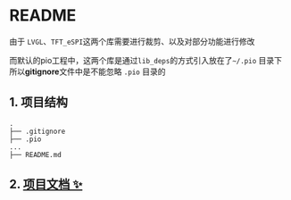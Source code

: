 # README

由于 `LVGL`、`TFT_eSPI`这两个库需要进行裁剪、以及对部分功能进行修改

而默认的pio工程中，这两个库是通过`lib_deps`的方式引入放在了`~/.pio` 目录下
所以**gitignore**文件中是不能忽略 `.pio` 目录的

## 1. 项目结构

```shell
.
├── .gitignore
├── .pio
...
├── README.md
```

## 2. [项目文档 ✨](document/README.md)
